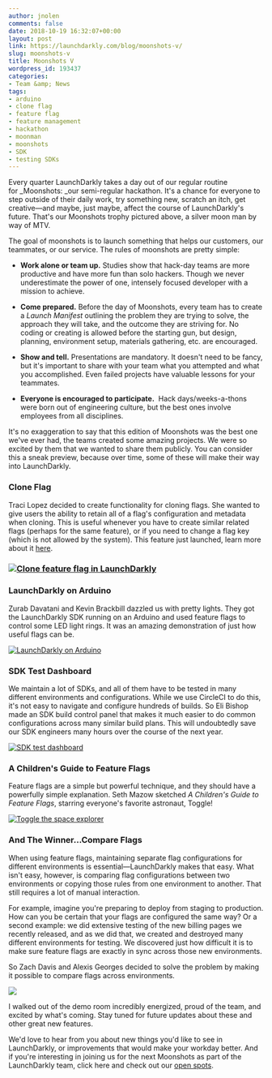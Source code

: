 ```yaml
---
author: jnolen
comments: false
date: 2018-10-19 16:32:07+00:00
layout: post
link: https://launchdarkly.com/blog/moonshots-v/
slug: moonshots-v
title: Moonshots V
wordpress_id: 193437
categories:
- Team &amp; News
tags:
- arduino
- clone flag
- feature flag
- feature management
- hackathon
- moonman
- moonshots
- SDK
- testing SDKs
---
```










Every quarter LaunchDarkly takes a day out of our regular routine for _Moonshots: _our semi-regular hackathon. It's a chance for everyone to step outside of their daily work, try something new, scratch an itch, get creative—and maybe, just maybe, affect the course of LaunchDarkly's future. That's our Moonshots trophy pictured above, a silver moon man by way of MTV.

The goal of moonshots is to launch something that helps our customers, our teammates, or our service. The rules of moonshots are pretty simple:



 	
  * **Work alone or team up.** Studies show that hack-day teams are more productive and have more fun than solo hackers. Though we never underestimate the power of one, intensely focused developer with a mission to achieve.

 	
  * **Come prepared.** Before the day of Moonshots, every team has to create a _Launch Manifest_ outlining the problem they are trying to solve, the approach they will take, and the outcome they are striving for. No coding or creating is allowed before the starting gun, but design, planning, environment setup, materials gathering, etc. are encouraged.

 	
  * **Show and tell.** Presentations are mandatory. It doesn't need to be fancy, but it's important to share with your team what you attempted and what you accomplished. Even failed projects have valuable lessons for your teammates.

 	
  * **Everyone is encouraged to participate.**  Hack days/weeks-a-thons were born out of engineering culture, but the best ones involve employees from all disciplines.





















It's no exaggeration to say that this edition of Moonshots was the best one we've ever had, the teams created some amazing projects. We were so excited by them that we wanted to share them publicly. You can consider this a sneak preview, because over time, some of these will make their way into LaunchDarkly.


### Clone Flag


Traci Lopez decided to create functionality for cloning flags. She wanted to give users the ability to retain all of a flag's configuration and metadata when cloning. This is useful whenever you have to create similar related flags (perhaps for the same feature), or if you need to change a flag key (which is not allowed by the system). This feature just launched, learn more about it [here](https://launchdarkly.com/blog/launched-clone-flags/).


### [![Clone feature flag in LaunchDarkly](https://blog.launchdarkly.com/wp-content/uploads/2018/10/CloneFlags-1024x542.png)](https://blog.launchdarkly.com/wp-content/uploads/2018/10/CloneFlags.png)




### LaunchDarkly on Arduino


Zurab Davatani and Kevin Brackbill dazzled us with pretty lights. They got the LaunchDarkly SDK running on an Arduino and used feature flags to control some LED light rings. It was an amazing demonstration of just how useful flags can be.

[![LaunchDarkly on Arduino](https://blog.launchdarkly.com/wp-content/uploads/2018/10/Arduino-1024x555.jpg)](https://blog.launchdarkly.com/wp-content/uploads/2018/10/Arduino.jpg)


### SDK Test Dashboard


We maintain a lot of SDKs, and all of them have to be tested in many different environments and configurations. While we use CircleCI to do this, it's not easy to navigate and configure hundreds of builds. So Eli Bishop made an SDK build control panel that makes it much easier to do common configurations across many similar build plans. This will undoubtedly save our SDK engineers many hours over the course of the next year.

[![SDK test dashboard](https://blog.launchdarkly.com/wp-content/uploads/2018/10/TestDashboard-1024x590.png)](https://blog.launchdarkly.com/wp-content/uploads/2018/10/TestDashboard.png)


### A Children's Guide to Feature Flags


Feature flags are a simple but powerful technique, and they should have a powerfully simple explanation. Seth Mazow sketched _A Children's Guide to Feature Flags_, starring everyone's favorite astronaut, Toggle!

[![Toggle the space explorer](https://blog.launchdarkly.com/wp-content/uploads/2018/10/Toggle.png)](https://blog.launchdarkly.com/wp-content/uploads/2018/10/Toggle.png)





















### And The Winner...Compare Flags


When using feature flags, maintaining separate flag configurations for different environments is essential—LaunchDarkly makes that easy. What isn't easy, however, is comparing flag configurations between two environments or copying those rules from one environment to another. That still requires a lot of manual interaction.

For example, imagine you're preparing to deploy from staging to production. How can you be certain that your flags are configured the same way? Or a second example: we did extensive testing of the new billing pages we recently released, and as we did that, we created and destroyed many different environments for testing. We discovered just how difficult it is to make sure feature flags are exactly in sync across those new environments.

So Zach Davis and Alexis Georges decided to solve the problem by making it possible to compare flags across environments.

[![](https://blog.launchdarkly.com/wp-content/uploads/2018/10/Screen-Shot-2018-10-17-at-12.05.23-AM-1024x544.png)](https://blog.launchdarkly.com/wp-content/uploads/2018/10/Screen-Shot-2018-10-17-at-12.05.23-AM.png)




















I walked out of the demo room incredibly energized, proud of the team, and excited by what's coming. Stay tuned for future updates about these and other great new features.

We'd love to hear from you about new things you'd like to see in LaunchDarkly, or improvements that would make your workday better. And if you're interesting in joining us for the next Moonshots as part of the LaunchDarkly team, click here and check out our [open spots](https://launchdarkly.com/careers/).








